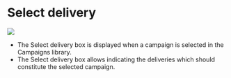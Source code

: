 Select delivery
===============

![](campaigns-selectdelivery.png)

-   The Select delivery box is displayed when a campaign is selected in the Campaigns library.
-   The Select delivery box allows indicating the deliveries which should constitute the selected campaign.

